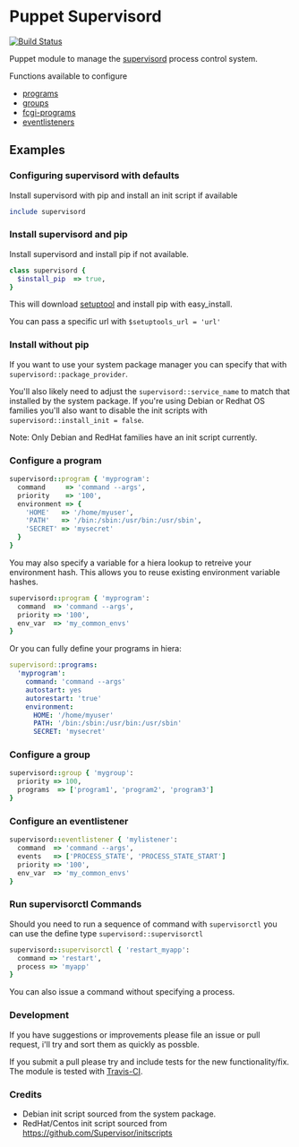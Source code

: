 # Puppet Supervisord

[![Build Status](https://travis-ci.org/ajcrowe/puppet-supervisord.png?branch=master)](https://travis-ci.org/ajcrowe/puppet-supervisord)

Puppet module to manage the [supervisord](http://supervisord.org/) process control system.

Functions available to configure

* [programs](http://supervisord.org/configuration.html#program-x-section-settings)
* [groups](http://supervisord.org/configuration.html#group-x-section-settings)
* [fcgi-programs](http://supervisord.org/configuration.html#fcgi-program-x-section-settings)
* [eventlisteners](http://supervisord.org/configuration.html#eventlistener-x-section-settings)

## Examples

### Configuring supervisord with defaults

Install supervisord with pip and install an init script if available

```ruby
include supervisord
```

### Install supervisord and pip

Install supervisord and install pip if not available.

```ruby
class supervisord {
  $install_pip  => true,
}
```

This will download [setuptool](https://bitbucket.org/pypa/setuptools) and install pip with easy_install.

You can pass a specific url with `$setuptools_url = 'url'`

### Install without pip

If you want to use your system package manager you can specify that with `supervisord::package_provider`.

You'll also likely need to adjust the `supervisord::service_name` to match that installed by the system package. If you're using Debian or Redhat OS families you'll also want to disable the init scripts with `supervisord::install_init = false`.

Note: Only Debian and RedHat families have an init script currently.

### Configure a program

```ruby
supervisord::program { 'myprogram':
  command     => 'command --args',
  priority    => '100',
  environment => {
    'HOME'   => '/home/myuser',
    'PATH'   => '/bin:/sbin:/usr/bin:/usr/sbin',
    'SECRET' => 'mysecret'
  }
}
```

You may also specify a variable for a hiera lookup to retreive your environment hash. This allows you to reuse existing environment variable hashes.

```ruby
supervisord::program { 'myprogram':
  command  => 'command --args',
  priority => '100',
  env_var  => 'my_common_envs'
}
```

Or you can fully define your programs in hiera:

```yaml
supervisord::programs:
  'myprogram':
    command: 'command --args'
    autostart: yes
    autorestart: 'true'
    environment:
      HOME: '/home/myuser'
      PATH: '/bin:/sbin:/usr/bin:/usr/sbin'
      SECRET: 'mysecret'
```

### Configure a group

```ruby
supervisord::group { 'mygroup':
  priority => 100,
  programs  => ['program1', 'program2', 'program3']
}
```

### Configure an eventlistener

```ruby
supervisord::eventlistener { 'mylistener':
  command  => 'command --args',
  events   => ['PROCESS_STATE', 'PROCESS_STATE_START']
  priority => '100',
  env_var  => 'my_common_envs'
}
```

### Run supervisorctl Commands

Should you need to run a sequence of command with `supervisorctl` you can use the define type `supervisord::supervisorctl`

```ruby
supervisord::supervisorctl { 'restart_myapp':
  command => 'restart',
  process => 'myapp'
}
```

You can also issue a command without specifying a process.

### Development

If you have suggestions or improvements please file an issue or pull request, i'll try and sort them as quickly as possble.

If you submit a pull please try and include tests for the new functionality/fix. The module is tested with [Travis-CI](https://travis-ci.org/ajcrowe/puppet-supervisord).


### Credits

* Debian init script sourced from the system package.
* RedHat/Centos init script sourced from https://github.com/Supervisor/initscripts
